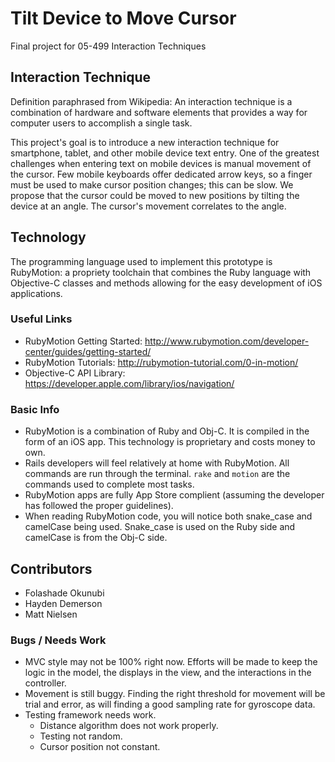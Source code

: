 # Tilt Device to Move Cursor

Final project for 05-499 Interaction Techniques

## Interaction Technique

Definition paraphrased from Wikipedia: An interaction technique is a combination of hardware and software elements that provides a way for computer users to accomplish a single task.

This project's goal is to introduce a new interaction technique for smartphone, tablet, and other mobile device text entry. One of the greatest challenges when entering text on mobile devices is manual movement of the cursor. Few mobile keyboards offer dedicated arrow keys, so a finger must be used to make cursor position changes; this can be slow. We propose that the cursor could be moved to new positions by tilting the device at an angle. The cursor's movement correlates to the angle.

## Technology

The programming language used to implement this prototype is RubyMotion: a propriety toolchain that combines the Ruby language with Objective-C classes and methods allowing for the easy development of iOS applications.

### Useful Links

* RubyMotion Getting Started: http://www.rubymotion.com/developer-center/guides/getting-started/
* RubyMotion Tutorials: http://rubymotion-tutorial.com/0-in-motion/
* Objective-C API Library: https://developer.apple.com/library/ios/navigation/

### Basic Info

* RubyMotion is a combination of Ruby and Obj-C. It is compiled in the form of an iOS app. This technology is proprietary and costs money to own.
* Rails developers will feel relatively at home with RubyMotion. All commands are run through the terminal. `rake` and `motion` are the commands used to complete most tasks.
* RubyMotion apps are fully App Store complient (assuming the developer has followed the proper guidelines).
* When reading RubyMotion code, you will notice both snake\_case and camelCase being used. Snake\_case is used on the Ruby side and camelCase is from the Obj-C side.

## Contributors

* Folashade Okunubi
* Hayden Demerson
* Matt Nielsen

### Bugs / Needs Work

* MVC style may not be 100% right now. Efforts will be made to keep the logic in the model, the displays in the view, and the interactions in the controller.
* Movement is still buggy. Finding the right threshold for movement will be trial and error, as will finding a good sampling rate for gyroscope data.
* Testing framework needs work.
	* Distance algorithm does not work properly.
	* Testing not random.
	* Cursor position not constant.
